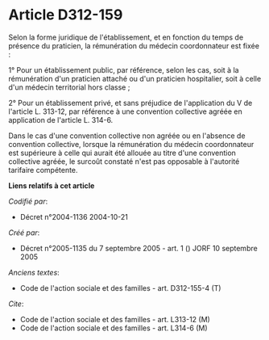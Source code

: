 # Article D312-159

Selon la forme juridique de l'établissement, et en fonction du temps de présence du praticien, la rémunération du médecin
coordonnateur est fixée :

1° Pour un établissement public, par référence, selon les cas, soit à la rémunération d'un praticien attaché ou d'un
praticien hospitalier, soit à celle d'un médecin territorial hors classe ;

2° Pour un établissement privé, et sans préjudice de l'application du V de l'article L. 313-12, par référence à une
convention collective agréée en application de l'article L. 314-6.

Dans le cas d'une convention collective non agréée ou en l'absence de convention collective, lorsque la rémunération du
médecin coordonnateur est supérieure à celle qui aurait été allouée au titre d'une convention collective agréée, le surcoût
constaté n'est pas opposable à l'autorité tarifaire compétente.

**Liens relatifs à cet article**

_Codifié par_:

  - Décret n°2004-1136 2004-10-21

_Créé par_:

  - Décret n°2005-1135 du 7 septembre 2005 - art. 1 () JORF 10 septembre 2005

_Anciens textes_:

  - Code de l'action sociale et des familles - art. D312-155-4 (T)

_Cite_:

  - Code de l'action sociale et des familles - art. L313-12 (M)
  - Code de l'action sociale et des familles - art. L314-6 (M)

